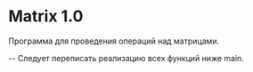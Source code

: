 # Matrix 1.0
Программа для проведения операций над матрицами.

-- Следует переписать реализацию всех функций ниже main.
